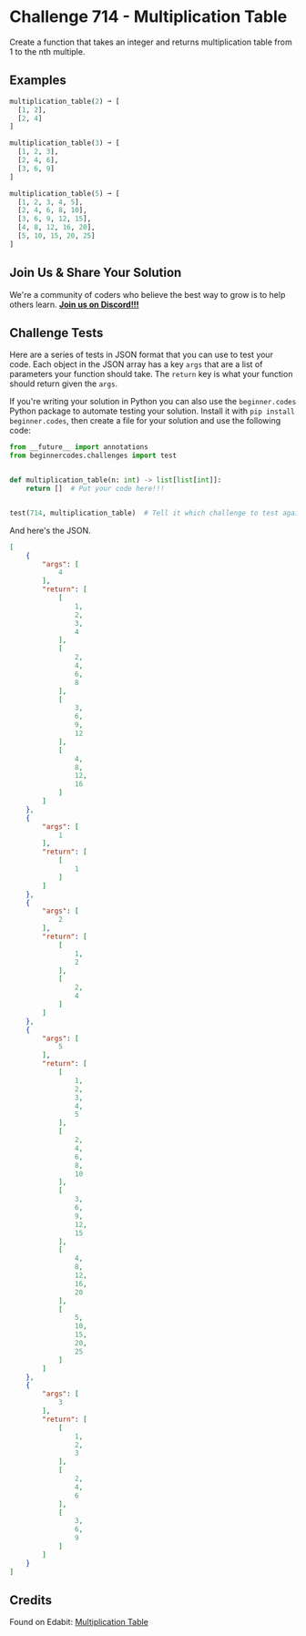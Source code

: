# Challenge 714 - Multiplication Table

Create a function that takes an integer and returns multiplication table from 1 to the nth multiple.

## Examples
```python
multiplication_table(2) ➞ [
  [1, 2],
  [2, 4]
]

multiplication_table(3) ➞ [
  [1, 2, 3],
  [2, 4, 6],
  [3, 6, 9]
]

multiplication_table(5) ➞ [
  [1, 2, 3, 4, 5],
  [2, 4, 6, 8, 10],
  [3, 6, 9, 12, 15],
  [4, 8, 12, 16, 20],
  [5, 10, 15, 20, 25]
] 
```
## Join Us & Share Your Solution

We're a community of coders who believe the best way to grow is to help others learn. **[Join us on Discord!!!](https://discord.gg/sfHykntuGy)**

## Challenge Tests

Here are a series of tests in JSON format that you can use to test your code. Each object in the JSON array has a key `args` that are a list of parameters your function should take. The `return` key is what your function should return given the `args`. 

If you're writing your solution in Python you can also use the `beginner.codes` Python package to automate testing your solution. Install it with `pip install beginner.codes`, then create a file for your solution and use the following code:
```python
from __future__ import annotations
from beginnercodes.challenges import test


def multiplication_table(n: int) -> list[list[int]]:
    return []  # Put your code here!!!


test(714, multiplication_table)  # Tell it which challenge to test against
```
And here's the JSON.
```json
[
    {
        "args": [
            4
        ],
        "return": [
            [
                1,
                2,
                3,
                4
            ],
            [
                2,
                4,
                6,
                8
            ],
            [
                3,
                6,
                9,
                12
            ],
            [
                4,
                8,
                12,
                16
            ]
        ]
    },
    {
        "args": [
            1
        ],
        "return": [
            [
                1
            ]
        ]
    },
    {
        "args": [
            2
        ],
        "return": [
            [
                1,
                2
            ],
            [
                2,
                4
            ]
        ]
    },
    {
        "args": [
            5
        ],
        "return": [
            [
                1,
                2,
                3,
                4,
                5
            ],
            [
                2,
                4,
                6,
                8,
                10
            ],
            [
                3,
                6,
                9,
                12,
                15
            ],
            [
                4,
                8,
                12,
                16,
                20
            ],
            [
                5,
                10,
                15,
                20,
                25
            ]
        ]
    },
    {
        "args": [
            3
        ],
        "return": [
            [
                1,
                2,
                3
            ],
            [
                2,
                4,
                6
            ],
            [
                3,
                6,
                9
            ]
        ]
    }
]
```
## Credits

Found on Edabit: [Multiplication Table](https://edabit.com/challenge/mrKbfWBjQA2c3amwN)
